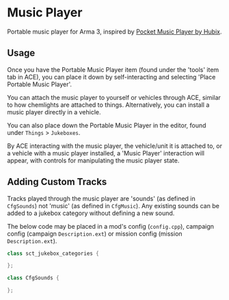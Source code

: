 # Music Player

Portable music player for Arma 3, inspired by [Pocket Music Player by Hubix](https://steamcommunity.com/sharedfiles/filedetails/?id=2170268960).

## Usage

Once you have the Portable Music Player item (found under the 'tools' item tab in ACE),
you can place it down by self-interacting and selecting 'Place Portable Music Player'.

You can attach the music player to yourself or vehicles through ACE,
similar to how chemlights are attached to things.
Alternatively, you can install a music player directly in a vehicle.

You can also place down the Portable Music Player in the editor, found
under `Things` > `Jukeboxes`.

By ACE interacting with the music player, the vehicle/unit it is attached to, or
a vehicle with a music player installed, a 'Music Player' interaction will
appear, with controls for manipulating the music player state.

## Adding Custom Tracks

Tracks played through the music player are 'sounds' (as defined in `CfgSounds`) not
'music' (as defined in `CfgMusic`). Any existing sounds can be added to a jukebox category
without defining a new sound.

The below code may be placed in a mod's config (`config.cpp`), campaign
config (campaign `Description.ext`) or mission config (mission `Description.ext`).

```cpp
class sct_jukebox_categories {

};

class CfgSounds {

};
```
